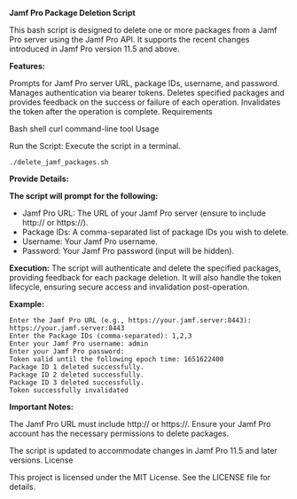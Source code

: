 **Jamf Pro Package Deletion Script**

This bash script is designed to delete one or more packages from a Jamf Pro server using the Jamf Pro API. It supports the recent changes introduced in Jamf Pro version 11.5 and above.

**Features:**

Prompts for Jamf Pro server URL, package IDs, username, and password.
Manages authentication via bearer tokens.
Deletes specified packages and provides feedback on the success or failure of each operation.
Invalidates the token after the operation is complete.
Requirements

Bash shell
curl command-line tool
Usage

Run the Script: Execute the script in a terminal.
```
./delete_jamf_packages.sh
```
**Provide Details:**

**The script will prompt for the following:**
- Jamf Pro URL: The URL of your Jamf Pro server (ensure to include http:// or https://).
- Package IDs: A comma-separated list of package IDs you wish to delete.
- Username: Your Jamf Pro username.
- Password: Your Jamf Pro password (input will be hidden).

**Execution:**
The script will authenticate and delete the specified packages, providing feedback for each package deletion.
It will also handle the token lifecycle, ensuring secure access and invalidation post-operation.

**Example:**
```
Enter the Jamf Pro URL (e.g., https://your.jamf.server:8443): https://your.jamf.server:8443
Enter the Package IDs (comma-separated): 1,2,3
Enter your Jamf Pro username: admin
Enter your Jamf Pro password: 
Token valid until the following epoch time: 1651622400
Package ID 1 deleted successfully.
Package ID 2 deleted successfully.
Package ID 3 deleted successfully.
Token successfully invalidated
```

**Important Notes:**

The Jamf Pro URL must include http:// or https://.
Ensure your Jamf Pro account has the necessary permissions to delete packages.

The script is updated to accommodate changes in Jamf Pro 11.5 and later versions.
License

This project is licensed under the MIT License. See the LICENSE file for details.
